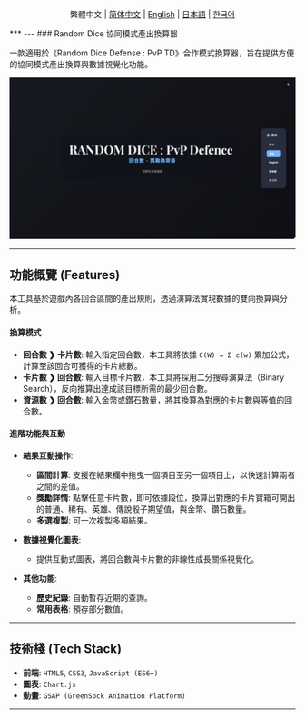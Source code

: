 <div align="center">

繁體中文 | [简体中文](README/README.zh-CN.md) | [English](README.md) | [日本語](README/README.ja.md) | [한국어](README/README.ko.md)

</div>
***
---
### Random Dice 協同模式產出換算器

一款適用於《Random Dice Defense : PvP TD》合作模式換算器，旨在提供方便的協同模式產出換算與數據視覺化功能。

![網頁截圖](assets/screenshot_tw01.png)

---
## 功能概覽 (Features)

本工具基於遊戲內各回合區間的產出規則，透過演算法實現數據的雙向換算與分析。

#### **換算模式**
* **回合數 ❯ 卡片數**: 輸入指定回合數，本工具將依據 `C(W) = Σ c(w)` 累加公式，計算至該回合可獲得的卡片總數。
* **卡片數 ❯ 回合數**: 輸入目標卡片數，本工具將採用二分搜尋演算法（Binary Search），反向推算出達成該目標所需的最少回合數。
* **資源數 ❯ 回合數**: 輸入金幣或鑽石數量，將其換算為對應的卡片數與等值的回合數。

#### **進階功能與互動**
* **結果互動操作**:
    * **區間計算**: 支援在結果欄中拖曳一個項目至另一個項目上，以快速計算兩者之間的差值。
    * **獎勵詳情**: 點擊任意卡片數，即可依據段位，換算出對應的卡片寶箱可開出的普通、稀有、英雄、傳說骰子期望值，與金幣、鑽石數量。
    * **多選複製**: 可一次複製多項結果。
* **數據視覺化圖表**:
    * 提供互動式圖表，將回合數與卡片數的非線性成長關係視覺化。

* **其他功能**:
    * **歷史紀錄**: 自動暫存近期的查詢。
    * **常用表格**: 預存部分數值。

---
## 技術棧 (Tech Stack)

* **前端**: `HTML5`, `CSS3`, `JavaScript (ES6+)`
* **圖表**: `Chart.js`
* **動畫**: `GSAP (GreenSock Animation Platform)`

---